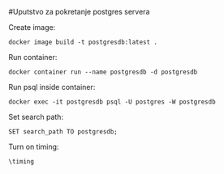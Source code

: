 #Uputstvo za pokretanje postgres servera


Create image:

	docker image build -t postgresdb:latest .

Run container:

	docker container run --name postgresdb -d postgresdb

Run psql inside container:

	docker exec -it postgresdb psql -U postgres -W postgresdb

Set search path:

	SET search_path TO postgresdb;

Turn on timing:
	
	\timing
